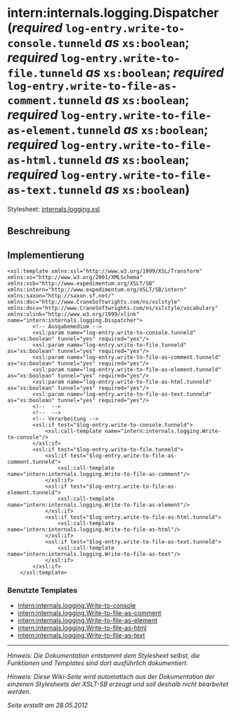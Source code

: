 # intern:internals.logging.Dispatcher (_required_ `log-entry.write-to-console.tunneld` _as_ `xs:boolean`; _required_ `log-entry.write-to-file.tunneld` _as_ `xs:boolean`; _required_ `log-entry.write-to-file-as-comment.tunneld` _as_ `xs:boolean`; _required_ `log-entry.write-to-file-as-element.tunneld` _as_ `xs:boolean`; _required_ `log-entry.write-to-file-as-html.tunneld` _as_ `xs:boolean`; _required_ `log-entry.write-to-file-as-text.tunneld` _as_ `xs:boolean`) #

Stylesheet: [internals.logging.xsl](http://code.google.com/p/xslt-sb/source/browse/trunk/xslt-sb/internals.logging.xsl)

## Beschreibung ##
## Implementierung ##
```
<xsl:template xmlns:xsl="http://www.w3.org/1999/XSL/Transform" xmlns:xs="http://www.w3.org/2001/XMLSchema" xmlns:xsb="http://www.expedimentum.org/XSLT/SB" xmlns:intern="http://www.expedimentum.org/XSLT/SB/intern" xmlns:saxon="http://saxon.sf.net/" xmlns:doc="http://www.CraneSoftwrights.com/ns/xslstyle" xmlns:docv="http://www.CraneSoftwrights.com/ns/xslstyle/vocabulary" xmlns:xlink="http://www.w3.org/1999/xlink" name="intern:internals.logging.Dispatcher">
		<!-- Ausgabemedium -->
		<xsl:param name="log-entry.write-to-console.tunneld" as="xs:boolean" tunnel="yes" required="yes"/>
		<xsl:param name="log-entry.write-to-file.tunneld" as="xs:boolean" tunnel="yes" required="yes"/>
		<xsl:param name="log-entry.write-to-file-as-comment.tunneld" as="xs:boolean" tunnel="yes" required="yes"/>
		<xsl:param name="log-entry.write-to-file-as-element.tunneld" as="xs:boolean" tunnel="yes" required="yes"/>
		<xsl:param name="log-entry.write-to-file-as-html.tunneld" as="xs:boolean" tunnel="yes" required="yes"/>
		<xsl:param name="log-entry.write-to-file-as-text.tunneld" as="xs:boolean" tunnel="yes" required="yes"/>
		<!--  -->
		<!--  -->
		<!-- Verarbeitung -->
		<xsl:if test="$log-entry.write-to-console.tunneld">
			<xsl:call-template name="intern:internals.logging.Write-to-console"/>
		</xsl:if>
		<xsl:if test="$log-entry.write-to-file.tunneld">
			<xsl:if test="$log-entry.write-to-file-as-comment.tunneld">
				<xsl:call-template name="intern:internals.logging.Write-to-file-as-comment"/>
			</xsl:if>
			<xsl:if test="$log-entry.write-to-file-as-element.tunneld">
				<xsl:call-template name="intern:internals.logging.Write-to-file-as-element"/>
			</xsl:if>
			<xsl:if test="$log-entry.write-to-file-as-html.tunneld">
				<xsl:call-template name="intern:internals.logging.Write-to-file-as-html"/>
			</xsl:if>
			<xsl:if test="$log-entry.write-to-file-as-text.tunneld">
				<xsl:call-template name="intern:internals.logging.Write-to-file-as-text"/>
			</xsl:if>
		</xsl:if>
	</xsl:template>
```

### Benutzte Templates ###
  * [intern:internals.logging.Write-to-console](intern_internals_logging_Write_to_console.md)
  * [intern:internals.logging.Write-to-file-as-comment](intern_internals_logging_Write_to_file_as_comment.md)
  * [intern:internals.logging.Write-to-file-as-element](intern_internals_logging_Write_to_file_as_element.md)
  * [intern:internals.logging.Write-to-file-as-html](intern_internals_logging_Write_to_file_as_html.md)
  * [intern:internals.logging.Write-to-file-as-text](intern_internals_logging_Write_to_file_as_text.md)


---


_Hinweis: Die Dokumentation entstammt dem Stylesheet selbst, die Funktionen und Templates sind dort ausführlich dokumentiert._

_Hinweis: Diese Wiki-Seite wird automatisch aus der Dokumentation der einzenen Stylesheets der XSLT-SB erzeugt und soll deshalb nicht bearbeitet werden._

_Seite erstellt am 28.05.2012_
